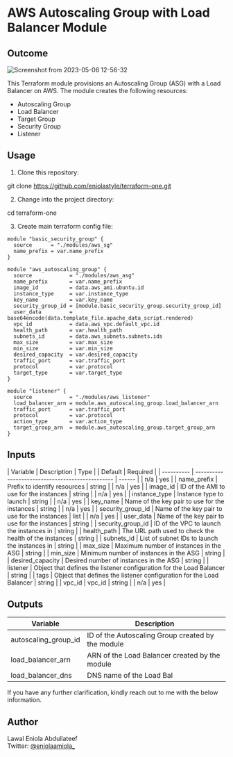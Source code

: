 # AWS Autoscaling Group with Load Balancer Module


## Outcome
![Screenshot from 2023-05-06 12-56-32](https://user-images.githubusercontent.com/58726365/236625421-1095f01f-3994-4421-81e6-ff238ee8cb99.png)

This Terraform module provisions an Autoscaling Group (ASG) with a Load Balancer on AWS. The module creates the following resources:
- Autoscaling Group
- Load Balancer
- Target Group
- Security Group
- Listener

## Usage

1. Clone this repository:

git clone https://github.com/eniolastyle/terraform-one.git

2. Change into the project directory:

cd terraform-one

3. Create main terraform config file:

```terrafrom 
module "basic_security_group" {
  source      = "./modules/aws_sg"
  name_prefix = var.name_prefix
}

module "aws_autoscaling_group" {
  source            = "./modules/aws_asg"
  name_prefix       = var.name_prefix
  image_id          = data.aws_ami.ubuntu.id
  instance_type     = var.instance_type
  key_name          = var.key_name
  security_group_id = [module.basic_security_group.security_group_id]
  user_data         = base64encode(data.template_file.apache_data_script.rendered)
  vpc_id            = data.aws_vpc.default_vpc.id
  health_path       = var.health_path
  subnets_id        = data.aws_subnets.subnets.ids
  max_size          = var.max_size
  min_size          = var.min_size
  desired_capacity  = var.desired_capacity
  traffic_port      = var.traffic_port
  protocol          = var.protocol
  target_type       = var.target_type
}

module "listener" {
  source            = "./modules/aws_listener"
  load_balancer_arn = module.aws_autoscaling_group.load_balancer_arn
  traffic_port      = var.traffic_port
  protocol          = var.protocol
  action_type       = var.action_type
  target_group_arn  = module.aws_autoscaling_group.target_group_arn
}

```

## Inputs


| Variable   | Description                                      | Type   |  | Default | Required  |
| ---------- | ------------------------------------------------ | ------ |  | n/a     | yes       |
| name_prefix | Prefix to identify resources                                | string | | n/a     | yes       |
| image_id | ID of the AMI to use for the instances                             | string |  | n/a     | yes       |
| instance_type     | Instance type to launch    | string | | n/a     | yes       |
| key_name   | Name of the key pair to use for the instances | string |  | n/a     | yes       |
| security_group_id | Name of the key pair to use for the instances           | list | | n/a     | yes       |
| user_data | Name of the key pair to use for the instances        | string |
| security_group_id | 	ID of the VPC to launch the instances in         | string |
| health_path | 	The URL path used to check the health of the instances           | string |
| subnets_id |	List of subnet IDs to launch the instances in         | string |
| max_size | 		Maximum number of instances in the ASG         | string |
| min_size | Minimum number of instances in the ASG         | string |
| desired_capacity | Desired number of instances in the ASG         | string |
| listener |	Object that defines the listener configuration for the Load Balancer          | string |
| tags | 	Object that defines the listener configuration for the Load Balancer         | string |
| vpc_id | vpc_id                               | string | | n/a     | yes       |

## Outputs


| Variable   | Description                                      | 
| ---------- | ------------------------------------------------ | 
| autoscaling_group_id | 	ID of the Autoscaling Group created by the module                   |
| load_balancer_arn | ARN of the Load Balancer created by the module            |
| load_balancer_dns     | DNS name of the Load Bal   | 

If you have any further clarification, kindly reach out to me with the below information.

## Author

Lawal Eniola Abdullateef  
Twitter: [@eniolaamiola\_](https://twitter.com/eniolaamiola_)
